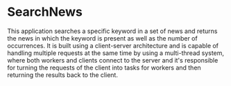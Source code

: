 # SearchNews

This application searches a specific keyword in a set of news and returns the news in which the keyword is present as well as the number of occurrences.
It is built using a client-server architecture and is capable of handling multiple requests at the same time by using a multi-thread system, where both workers and clients connect to the server and it's responsible for turning the requests of the client into tasks for workers and then returning the results back to the client.
